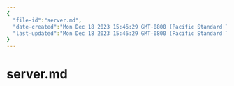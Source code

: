 ```yaml
---
{
  "file-id":"server.md",
  "date-created":"Mon Dec 18 2023 15:46:29 GMT-0800 (Pacific Standard Time)",
  "last-updated":"Mon Dec 18 2023 15:46:29 GMT-0800 (Pacific Standard Time)"
}
---
```


# server.md

